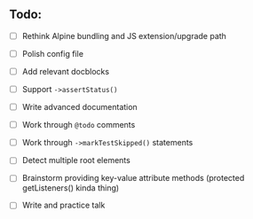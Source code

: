 
## Todo:
- [ ] Rethink Alpine bundling and JS extension/upgrade path
- [ ] Polish config file
- [ ] Add relevant docblocks
- [ ] Support `->assertStatus()`
- [ ] Write advanced documentation
- [ ] Work through `@todo` comments
- [ ] Work through `->markTestSkipped()` statements
- [ ] Detect multiple root elements
- [ ] Brainstorm providing key-value attribute methods (protected getListeners() kinda thing)
- [ ] Write and practice talk

